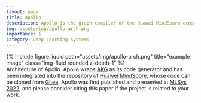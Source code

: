 ```yaml
---
layout: page
title: Apollo
description: Apollo is the graph compiler of the Huawei MindSpore ecosystem. Its primary objective is to merge the nodes of a computational graph of a neural network.
img: assets/img/apollo-arch.png
importance: 1
category: Deep Learning Systems
---
```


<div class="row">
    <div class="col-sm mt-3 mt-md-0">
        {% include figure.liquid path="assets/img/apollo-arch.png" title="example image" class="img-fluid rounded z-depth-1" %}
    </div>
</div>
<div class="caption">
    Architecture of Apollo. Apollo wraps <a href='https://yaozhujia.github.io/projects/akg'>AKG</a> as its code generator and has been integrated into the repository of <a href='https://www.mindspore.cn/install/en'>Huawei MindSpore</a>, whose code can be cloned from <a href='https://gitee.com/mindspore/mindspore.git'>Gitee</a>. Apollo was first published and presented at <a href='https://proceedings.mlsys.org/paper_files/paper/2022/hash/e175e8a86d28d935be4f43719651f86d-Abstract.html'>MLSys 2022</a>, and please consider citing this paper if the project is related to your work.
</div>
